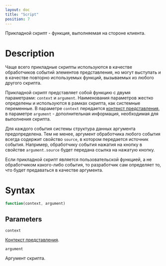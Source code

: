 ```yaml
---
layout: doc
title: "Script"
position: 7
---
```


Прикладной скрипт - функция, выполняемая на стороне клиента.

# Description

Чаще всего прикладные скрипты используются в качестве обработчиков событий элементов представления,
но могут выступать и в качестве повторно используемых функций, вызываемых из любого другого скрипта.

Прикладной скрипт представляет собой функцию с двумя параметрами: `context` и `argument`. Наименования
параметров жестко определены и используются в рамках скрипта, как системные переменные. В параметре
`context` передается [контекст представления](../ViewContext/), в параметре `argument` - дополнительная
информация, необходимая для выполнения скрипта.

Для каждого события системы структура данных аргумента предопределена. Тем не менее, аргумент обработчика
любого события всегда содержит свойство `source`, в котором передается источник события. Например,
обработчику события нажатия на кнопку в свойстве `argument.source` будет передана ссылка на нажатую
кнопку.

Если прикладной скрипт является пользовательской функцией, а не обработчиком какого-либо события, то
разработчик сам определяет то, что будет предаваться в качестве аргумента.

# Syntax

```js
function(context, argument)
```

## Parameters

`context`

[Контекст представления](../ViewContext/).

`argument`

Аргумент скрипта.
